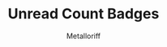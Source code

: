 ---
title: Unread Count Badges
author: Metalloriff
description_markdown: >-
  Adds an unread count badge on unread servers and channels.
github: https://github.com/Metalloriff
download: https://github.com/Metalloriff/BetterDiscordPlugins/blob/master/UnreadCountBadges.plugin.js
support: https://discordapp.com/invite/yNqzuJa
tags:
images:
  - name: Unread Count Badges Preview
    image: https://i.imgur.com/oqvn83W.png
  - name: Unread Count Badges - Showing badges
    image: https://i.imgur.com/DoEGHOk.png
  - name: Unread Count Badges - Plugins Setting Page
    image: https://i.imgur.com/MHhMWyT.png
layout: product
---